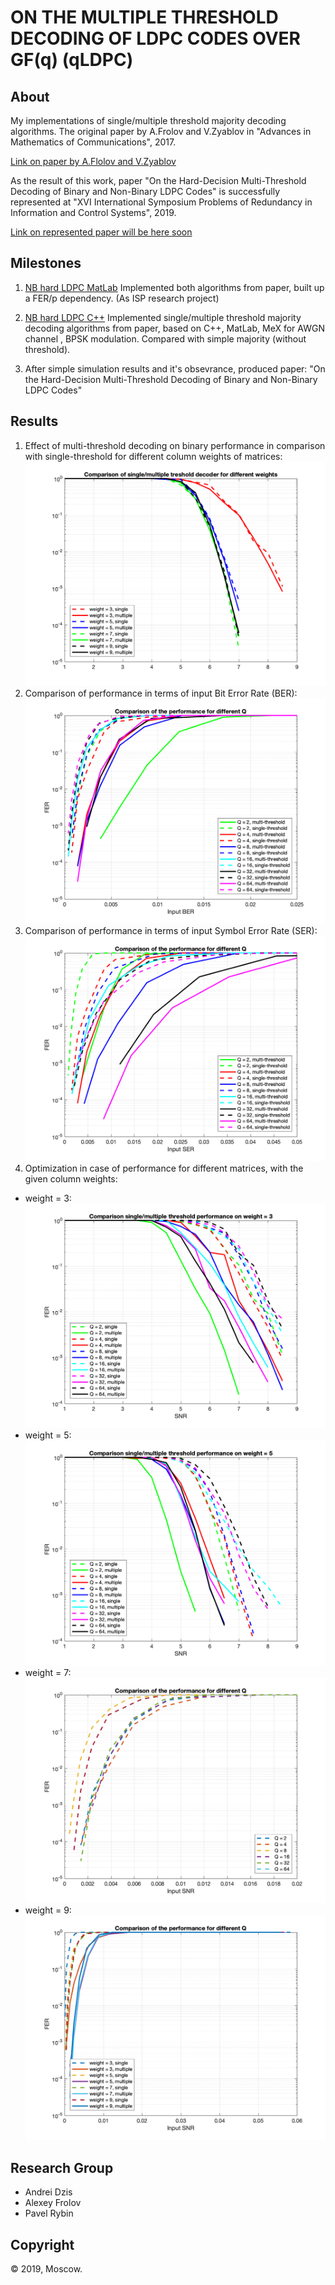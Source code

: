 # ON THE MULTIPLE THRESHOLD DECODING OF LDPC CODES OVER GF(q) (qLDPC)


## About
My implementations of single/multiple threshold majority decoding algorithms. 
The original paper by A.Frolov and V.Zyablov in "Advances in Mathematics of Communications", 2017.

[Link on paper by A.Flolov and V.Zyablov](https://github.com/dzisandy/qLDPC/blob/master/2017_amc.pdf)

As the result of this work, paper "On the Hard-Decision Multi-Threshold Decoding of Binary and Non-Binary LDPC Codes" is successfully represented at "XVI International Symposium Problems of Redundancy in Information and Control Systems", 2019. 


[Link on represented paper will be here soon](https://github.com/dzisandy)


## Milestones

1. [NB hard LDPC MatLab](https://github.com/dzisandy/qLDPC/tree/master/NB%20hard%20LDPC%20MatLab)
Implemented both algorithms from paper, built up a FER/p dependency. (As ISP research project)

2. [NB hard LDPC C++](https://github.com/dzisandy/qLDPC/tree/master/NB%20hard%20LDPC%20C%2B%2B)
Implemented single/multiple threshold majority decoding algorithms from paper, based on C++, MatLab, MeX for AWGN channel , BPSK modulation. Compared with simple majority (without threshold).

3. After simple simulation results and it's obsevrance, produced paper:
  "On the Hard-Decision Multi-Threshold Decoding of Binary and Non-Binary LDPC Codes"
  
## Results
1. Effect of multi-threshold decoding on binary performance in comparison with single-threshold for different column weights of matrices:
  ![alt tag](https://github.com/dzisandy/qLDPC/blob/master/NB%20hard%20LDPC%20C%2B%2B/binary_soft_decoder/binary_comparison.png)
2. Comparison of performance in terms of input Bit Error Rate (BER):
  ![alt tag](https://github.com/dzisandy/qLDPC/blob/master/NB%20hard%20LDPC%20C%2B%2B/Inputber.png)  
3. Comparison of performance in terms of input Symbol Error Rate (SER):
  ![alt tag](https://github.com/dzisandy/qLDPC/blob/master/NB%20hard%20LDPC%20C%2B%2B/Inputser.png)  
4. Optimization in case of performance for different matrices, with the given column weights: 
  * weight = 3:
    ![alt tag](https://github.com/dzisandy/qLDPC/blob/master/NB%20hard%20LDPC%20C%2B%2B/Compare_weight%3D3.png)  
  * weight = 5:
    ![alt tag](https://github.com/dzisandy/qLDPC/blob/master/NB%20hard%20LDPC%20C%2B%2B/Compare_weight%3D5.png)  
  * weight = 7:
    ![alt tag](https://github.com/dzisandy/qLDPC/blob/master/NB%20hard%20LDPC%20C%2B%2B/Compare_weight%3D7.png)  
  * weight = 9:
    ![alt tag](https://github.com/dzisandy/qLDPC/blob/master/NB%20hard%20LDPC%20C%2B%2B/Compare_weight%3D9.png)  



## Research Group
* Andrei Dzis
* Alexey Frolov
* Pavel Rybin

## Copyright
© 2019, Moscow.


